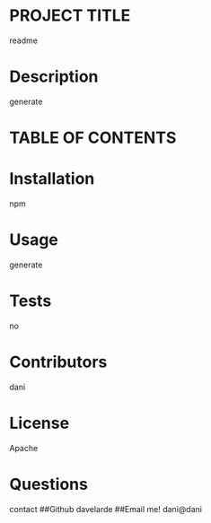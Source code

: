 # PROJECT TITLE
readme
# Description
generate
# TABLE OF CONTENTS
<a href="#Description"></a>
<a href="#Table of Contents"></a>
<a href="#Installation"></a>
<a href="#Usage"></a>
<a href="#Contributing"></a>
<a href="#Questions"></a>

# Installation
npm

# Usage
generate
# Tests
no
# Contributors
dani
# License
Apache
# Questions
contact
##Github
davelarde
##Email me!
dani@dani